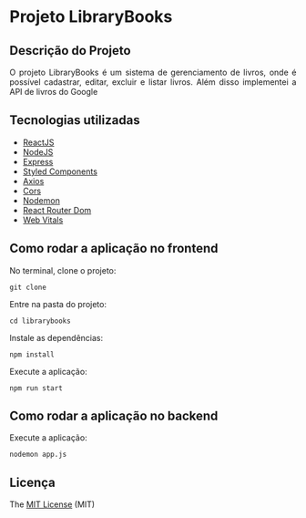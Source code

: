# Projeto LibraryBooks

## Descrição do Projeto

<p align="justify">O projeto LibraryBooks é um sistema de gerenciamento de livros, onde é possível cadastrar, editar, excluir e listar livros. Além disso implementei a API de livros do Google</p>

## Tecnologias utilizadas

- [ReactJS](https://pt-br.reactjs.org/)
- [NodeJS](https://nodejs.org/en/)
- [Express](https://expressjs.com/pt-br/)
- [Styled Components](https://styled-components.com/)
- [Axios](https://axios-http.com/docs/intro)
- [Cors](https://www.npmjs.com/package/cors)
- [Nodemon](https://www.npmjs.com/package/nodemon)
- [React Router Dom](https://reactrouter.com/web/guides/quick-start)
- [Web Vitals](https://web.dev/vitals/)

## Como rodar a aplicação no frontend

No terminal, clone o projeto:

```
git clone
```

Entre na pasta do projeto:

```
cd librarybooks
```

Instale as dependências:

```
npm install
```

Execute a aplicação:

```
npm run start
```

## Como rodar a aplicação no backend

Execute a aplicação:

```
nodemon app.js
```

## Licença

The [MIT License]() (MIT)